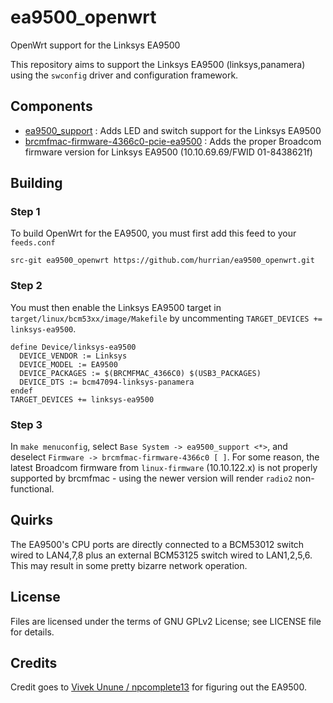 ea9500_openwrt
=====
OpenWrt support for the Linksys EA9500

This repository aims to support the Linksys EA9500 (linksys,panamera) using the ``swconfig`` driver and configuration framework.

## Components
* [ea9500_support](https://github.com/hurrian/ea9500_openwrt/package/ea9500_support) : Adds LED and switch support for the Linksys EA9500
* [brcmfmac-firmware-4366c0-pcie-ea9500](https://github.com/hurrian/ea9500_openwrt/package/firmware/brcmfmac-firmware-4366c0-pcie-ea9500) : Adds the proper Broadcom firmware version for Linksys EA9500 (10.10.69.69/FWID 01-8438621f)

## Building

### Step 1
To build OpenWrt for the EA9500, you must first add this feed to your `feeds.conf`

```
src-git ea9500_openwrt https://github.com/hurrian/ea9500_openwrt.git
```

### Step 2
You must then enable the Linksys EA9500 target in `target/linux/bcm53xx/image/Makefile` by uncommenting `TARGET_DEVICES += linksys-ea9500`.

```
define Device/linksys-ea9500
  DEVICE_VENDOR := Linksys
  DEVICE_MODEL := EA9500
  DEVICE_PACKAGES := $(BRCMFMAC_4366C0) $(USB3_PACKAGES)
  DEVICE_DTS := bcm47094-linksys-panamera
endef
TARGET_DEVICES += linksys-ea9500
```

### Step 3
In `make menuconfig`, select `Base System -> ea9500_support <*>`, and deselect `Firmware -> brcmfmac-firmware-4366c0 [ ]`.
For some reason, the latest Broadcom firmware from `linux-firmware` (10.10.122.x) is not properly supported by brcmfmac - using the newer version will render `radio2` non-functional.

## Quirks
The EA9500's CPU ports are directly connected to a BCM53012 switch wired to LAN4,7,8 plus an external BCM53125 switch wired to LAN1,2,5,6.
This may result in some pretty bizarre network operation.

## License
Files are licensed under the terms of GNU GPLv2 License; see LICENSE file for details.

## Credits
Credit goes to [Vivek Unune / npcomplete13](https://github.com/npcomplete13/openwrt) for figuring out the EA9500.
